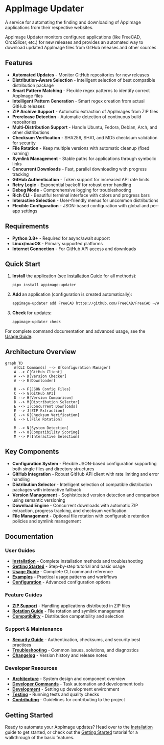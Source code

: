 # AppImage Updater

A service for automating the finding and downloading of AppImage applications from their respective websites.

AppImage Updater monitors configured applications (like FreeCAD, OrcaSlicer, etc.) for new releases and provides an automated way to download updated AppImage files from GitHub releases and other sources.

## Features

- **Automated Updates** - Monitor GitHub repositories for new releases
- **Distribution-Aware Selection** - Intelligent selection of best compatible distribution package
- **Smart Pattern Matching** - Flexible regex patterns to identify correct AppImage files
- **Intelligent Pattern Generation** - Smart regex creation from actual GitHub releases
- **ZIP Archive Support** - Automatic extraction of AppImages from ZIP files
- **Prerelease Detection** - Automatic detection of continuous build repositories
- **Multi-Distribution Support** - Handle Ubuntu, Fedora, Debian, Arch, and other distributions
- **Checksum Verification** - SHA256, SHA1, and MD5 checksum validation for security
- **File Rotation** - Keep multiple versions with automatic cleanup (fixed naming)
- **Symlink Management** - Stable paths for applications through symbolic links
- **Concurrent Downloads** - Fast, parallel downloading with progress tracking
- **GitHub Authentication** - Token support for increased API rate limits
- **Retry Logic** - Exponential backoff for robust error handling
- **Debug Mode** - Comprehensive logging for troubleshooting
- **Rich CLI** - Beautiful terminal interface with colors and progress bars
- **Interactive Selection** - User-friendly menus for uncommon distributions
- **Flexible Configuration** - JSON-based configuration with global and per-app settings

## Requirements

- **Python 3.8+** - Required for async/await support
- **Linux/macOS** - Primary supported platforms
- **Internet Connection** - For GitHub API access and downloads

## Quick Start

1. **Install** the application (see [Installation Guide](installation.md) for all methods):

   ```bash
   pipx install appimage-updater
   ```

1. **Add** an application (configuration is created automatically):

   ```bash
   appimage-updater add FreeCAD https://github.com/FreeCAD/FreeCAD ~/Applications/FreeCAD
   ```

1. **Check** for updates:

   ```bash
   appimage-updater check
   ```

For complete command documentation and advanced usage, see the [Usage Guide](usage.md).

## Architecture Overview

```mermaid
graph TD
    A[CLI Commands] --> B[Configuration Manager]
    A --> C[GitHub Client]
    A --> D[Version Checker]
    A --> E[Downloader]
    
    B --> F[JSON Config Files]
    C --> G[GitHub API]
    D --> H[Version Comparison]
    D --> M[Distribution Selector]
    E --> I[Concurrent Downloads]
    E --> J[ZIP Extraction]
    E --> K[Checksum Verification]
    E --> L[File Rotation]
    
    M --> N[System Detection]
    M --> O[Compatibility Scoring]
    M --> P[Interactive Selection]
```

## Key Components

- **Configuration System** - Flexible JSON-based configuration supporting both single files and directory structures
- **GitHub Integration** - Robust GitHub API client with rate limiting and error handling
- **Distribution Selector** - Intelligent selection of compatible distribution packages with interactive fallback
- **Version Management** - Sophisticated version detection and comparison using semantic versioning
- **Download Engine** - Concurrent downloads with automatic ZIP extraction, progress tracking, and checksum verification
- **File Management** - Optional file rotation with configurable retention policies and symlink management

## Documentation

### User Guides

- **[Installation](installation.md)** - Complete installation methods and troubleshooting
- **[Getting Started](getting-started.md)** - Step-by-step tutorial and basic usage
- **[Usage Guide](usage.md)** - Complete CLI command reference
- **[Examples](examples.md)** - Practical usage patterns and workflows
- **[Configuration](configuration.md)** - Advanced configuration options

### Feature Guides

- **[ZIP Support](zip-support.md)** - Handling applications distributed in ZIP files
- **[Rotation Guide](rotation.md)** - File rotation and symlink management
- **[Compatibility](compatibility.md)** - Distribution compatibility and selection

### Support & Maintenance

- **[Security Guide](security.md)** - Authentication, checksums, and security best practices
- **[Troubleshooting](troubleshooting.md)** - Common issues, solutions, and diagnostics
- **[Changelog](changelog.md)** - Version history and release notes

### Developer Resources

- **[Architecture](architecture.md)** - System design and component overview
- **[Developer Commands](commands.md)** - Task automation and development tools
- **[Development](development.md)** - Setting up development environment
- **[Testing](testing.md)** - Running tests and quality checks
- **[Contributing](contributing.md)** - Guidelines for contributing to the project

## Getting Started

Ready to automate your AppImage updates? Head over to the [Installation](installation.md) guide to get started, or check out the [Getting Started](getting-started.md) tutorial for a walkthrough of the basic features.
